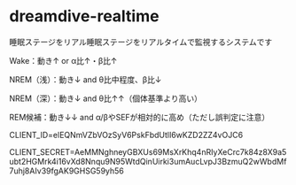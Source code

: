# dreamdive-realtime
睡眠ステージをリアル睡眠ステージをリアルタイムで監視するシステムです

Wake：動き↑ or α比↑・β比↑

NREM（浅）：動き↓ and θ比中程度、β比↓

NREM（深）：動き↓ and θ比↑↑（個体基準より高い）

REM候補：動き↓↓ and α/βやSEFが相対的に高め（ただし誤判定に注意）

CLIENT_ID=elEQNmVZbVOzSyV6PskFbdUtlI6wKZD2ZZ4vOJC6

CLIENT_SECRET=AeMMNghneyGBXUs69MsXrKhq4nRIyXeCrc7k84z8X9a5ubt2HGMrk4i16vXd8Nnqu9N95WtdQinUirki3umAucLvpJ3BzmuQ2wWbdMf7uhj8AIv39fgAK9GHSG59yh56
